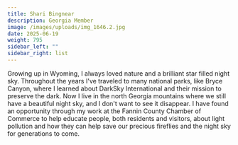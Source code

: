 ```yaml
---
title: Shari Bingnear
description: Georgia Member
image: /images/uploads/img_1646.2.jpg
date: 2025-06-19
weight: 795
sidebar_left: ""
sidebar_right: list
---
```

Growing up in Wyoming, I always loved nature and a brilliant star filled night sky. Throughout the years I've traveled to many national parks, like Bryce Canyon, where I learned about DarkSky International and their mission to preserve the dark. Now I live in the north Georgia mountains where we still have a beautiful night sky, and I don't want to see it disappear. I have found an opportunity through my work at the Fannin County Chamber of Commerce to help educate people, both residents and visitors, about light pollution and how they can help save our precious fireflies and the night sky for generations to come.